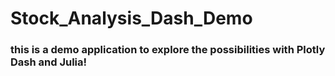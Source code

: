 # Stock_Analysis_Dash_Demo
### this is a demo application to explore the possibilities with Plotly Dash and Julia!
